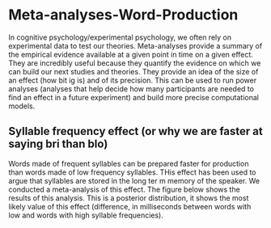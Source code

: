 # Meta-analyses-Word-Production

In cognitive psychology/experimental psychology, we often rely on experimental data to test our theories. Meta-analyses provide a summary of the empirical evidence available at a given point in time on a given effect. They are incredibly useful because they quantify the evidence on which we can build our next studies and theories. They provide an idea of the size of an effect (how bit ig is) and of its precision. This can be used to run power analyses (analyses that help decide how many participants are needed to find an effect in a future experiment) and build more precise computational models.

## Syllable frequency effect (or why we are faster at saying bri than blo)
Words made of frequent syllables can be prepared faster for production than words made of low frequency syllables. THis effect has been used to argue that syllables are stored in the long ter
m memory of the speaker. We conducted a meta-analysis of this effect. The figure below shows the results of this analysis. This is a posterior distribution, it shows the most likely value of this effect (difference, in milliseconds between words with low and words with high syllable frequencies). 

<p align="center">
